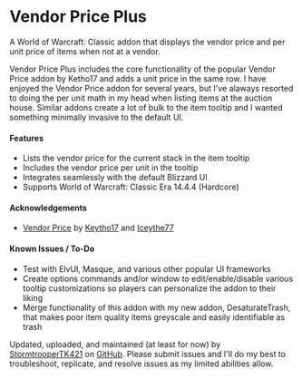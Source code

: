 # Vendor Price Plus
A World of Warcraft: Classic addon that displays the vendor price and per unit price of items when not at a vendor.

Vendor Price Plus includes the core functionality of the popular Vendor Price addon by Ketho17 and adds a unit price in the same row. I have enjoyed the Vendor Price addon for several years, but I've alaways resorted to doing the per unit math in my head when listing items at the auction house. Similar addons create a lot of bulk to the item tooltip and I wanted something minimally invasive to the default UI.

<h4>Features</h4>

- Lists the vendor price for the current stack in the item tooltip
- Includes the vendor price per unit in the tooltip
- Integrates seamlessly with the default Blizzard UI
- Supports World of Warcraft: Classic Era 14.4.4 (Hardcore)

<h4>Acknowledgements</h4>

-  [Vendor Price](https://www.curseforge.com/wow/addons/vendor-price) by [Keytho17](https://legacy.curseforge.com/members/Ketho17/projects) and [Iceythe77](https://legacy.curseforge.com/members/icesythe77/projects)

<h4>Known Issues / To-Do</h4>

- Test with ElvUI, Masque, and various other popular UI frameworks
- Create options commands and/or window to edit/enable/disable various tooltip customizations so players can personalize the addon to their liking
- Merge functionality of this addon with my new addon, DesaturateTrash, that makes poor item quality items greyscale and easily identifiable as trash

Updated, uploaded, and maintained (at least for now) by [StormtrooperTK421](https://discordapp.com/users/237746068844969994) on [GitHub](https://github.com/DustinChecketts/VendorPricePlus). Please submit issues and I'll do my best to troubleshoot, replicate, and resolve issues as my limited abilities allow.
